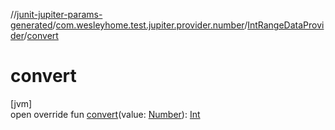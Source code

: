 //[junit-jupiter-params-generated](../../../index.md)/[com.wesleyhome.test.jupiter.provider.number](../index.md)/[IntRangeDataProvider](index.md)/[convert](convert.md)

# convert

[jvm]\
open override fun [convert](convert.md)(value: [Number](https://kotlinlang.org/api/latest/jvm/stdlib/kotlin/-number/index.html)): [Int](https://kotlinlang.org/api/latest/jvm/stdlib/kotlin/-int/index.html)

